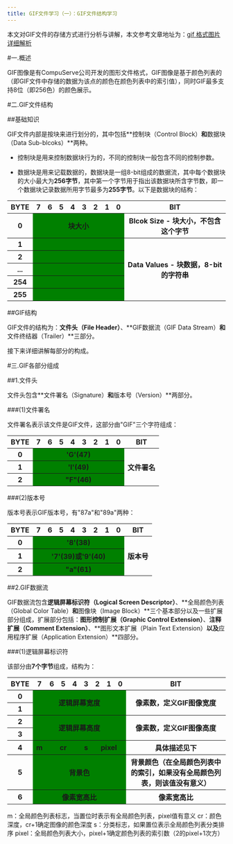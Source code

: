 ```yaml
---
title: GIF文件学习（一）：GIF文件结构学习
---
```


本文对GIF文件的存储方式进行分析与讲解，本文参考文章地址为：[gif 格式图片详细解析](https://blog.csdn.net/wzy198852/article/details/17266507)

#一.概述

GIF图像是有CompuServe公司开发的图形文件格式，GIF图像是基于颜色列表的（即GIF文件中存储的数据为该点的颜色在颜色列表中的索引值），同时GIF最多支持8位（即256色）的颜色展示。

#二.GIF文件结构

##基础知识

GIF文件内部是按块来进行划分的，其中包括**控制块（Control Block）**和**数据块（Data Sub-blcoks）**两种。

* 控制块是用来控制数据块行为的，不同的控制块一般包含不同的控制参数。

* 数据块是用来记载数据的，数据块是一组8-bit组成的数据流，其中每个数据块的大小最大为**256字节**，其中第一个字节用于指出该数据块所含字节数，即一个数据块记录数据所用字节最多为**255字节**。以下是数据块的结构：
<table>
	<tr>
		<th>BYTE</th>
		<th>7</th>
		<th>6</th>
		<th>5</th>
		<th>4</th>
		<th>3</th>
		<th>2</th>
		<th>1</th>
		<th>0</th>
		<th>BIT</th>
	</tr>
	<tr>
		<th>0</th>
		<th colspan = 8 bgcolor="green">块大小</th>
		<th>Blcok Size - 块大小，不包含这个字节</th>
	</tr>
	<tr>
		<th>1</th>
		<th colspan = 8 bgcolor="green"></th>
		<th rowspan = 5>Data Values - 块数据，8-bit的字符串</th>
	</tr>
	<tr>
		<th>2</th>
		<th colspan = 8 bgcolor="green"></th>
	</tr>
	<tr>
		<th>...</th>
		<th colspan = 8 bgcolor="green"></th>
	</tr>
	<tr>
		<th>254</th>
		<th colspan = 8 bgcolor="green"></th>
	</tr>
	<tr>
		<th>255</th>
		<th colspan = 8 bgcolor="green"></th>
	</tr>
</table>


##GIF结构

GIF文件的结构为：**文件头（File Header）**、**GIF数据流（GIF Data Stream）**和**文件终结器（Trailer）**三部分。

接下来详细讲解每部分的构成。

#三.GIF各部分组成

##1.文件头

文件头包含**文件署名（Signature）**和**版本号（Version）**两部分。

###(1)文件署名

文件署名表示该文件是GIF文件，这部分由"GIF"三个字符组成：

<table>
	<tr>
		<th>BYTE</th>
		<th>7</th>
		<th>6</th>
		<th>5</th>
		<th>4</th>
		<th>3</th>
		<th>2</th>
		<th>1</th>
		<th>0</th>
		<th>BIT</th>
	</tr>
	<tr>
		<th>0</th>
		<th colspan = 8 bgcolor="green">'G'(47)</th>
		<th rowspan = 3>文件署名</th>
	</tr>
	<tr>
		<th>1</th>
		<th colspan = 8 bgcolor="green">'I'(49)</th>
	</tr>
	<tr>
		<th>2</th>
		<th colspan = 8 bgcolor="green">"F"(46)</th>
	</tr>
</table>

###(2)版本号

版本号表示GIF版本号，有"87a"和"89a"两种：

<table>
	<tr>
		<th>BYTE</th>
		<th>7</th>
		<th>6</th>
		<th>5</th>
		<th>4</th>
		<th>3</th>
		<th>2</th>
		<th>1</th>
		<th>0</th>
		<th>BIT</th>
	</tr>
	<tr>
		<th>0</th>
		<th colspan = 8 bgcolor="green">'8'(38)</th>
		<th rowspan = 3>版本号</th>
	</tr>
	<tr>
		<th>1</th>
		<th colspan = 8 bgcolor="green">'7'(39)或'9'(40)</th>
	</tr>
	<tr>
		<th>2</th>
		<th colspan = 8 bgcolor="green">"a"(61)</th>
	</tr>
</table>


##2.GIF数据流

GIF数据流包含**逻辑屏幕标识符（Logical Screen Descriptor）**、**全局颜色列表（Global Color Table）**和**图像块（Image Block）**三个基本部分以及一些扩展部分组成，扩展部分包括：**图形控制扩展（Graphic Control Extension）**、**注释扩展（Comment Extension）**、**图形文本扩展（Plain Text Extension）**以及**应用程序扩展（Application Extension）**四部分。

###(1)逻辑屏幕标识符

该部分由**7个字节**组成，结构为：

<table>
	<tr>
		<th>BYTE</th>
		<th>7</th>
		<th>6</th>
		<th>5</th>
		<th>4</th>
		<th>3</th>
		<th>2</th>
		<th>1</th>
		<th>0</th>
		<th>BIT</th>
	</tr>
	<tr>
		<th>0</th>
		<th colspan = 8 rowspan = 2 bgcolor="green">逻辑屏幕宽度</th>
		<th rowspan = 2>像素数，定义GIF图像宽度</th>
	</tr>
	<tr>
		<th>1</th>
	</tr>
	<tr>
		<th>2</th>
		<th colspan = 8 rowspan = 2 bgcolor="green">逻辑屏幕高度</th>
		<th rowspan = 2>像素数，定义GIF图像高度</th>
	</tr>
	<tr>
		<th>3</th>
	</tr>
	<tr>
		<th>4</th>
		<th bgcolor="green">m</th>
		<th colspan = 3 bgcolor="green">cr</th>
		<th bgcolor="green">s</th>
		<th colspan = 3 bgcolor="green">pixel</th>
		<th>具体描述见下</th>
	</tr>
	<tr>
		<th>5</th>
		<th colspan = 8 bgcolor="green">背景色</th>
		<th>背景颜色（在全局颜色列表中的索引，如果没有全局颜色列表，则该值没有意义）</th>
	</tr>
	<tr>
		<th>6</th>
		<th colspan = 8 bgcolor="green">像素宽高比</th>
		<th>像素宽高比</th>
	</tr>
</table>

m：全局颜色列表标志，当置位时表示有全局颜色列表，pixel值有意义
cr：颜色深度，cr+1确定图像的颜色深度
s：分类标志，如果置位表示全局颜色列表分类排序
pixel：全局颜色列表大小，pixel+1确定颜色列表的索引数（2的pixel+1次方）
